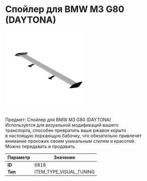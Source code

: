 # Спойлер для BMW M3 G80 (DAYTONA)

![Item Image](../img/6818.webp?raw=true)

Предмет: Спойлер для BMW M3 G80 (DAYTONA)<br>Используется для визуальной модификаций вашего<br>транспорта, способен превратить ваше ржавое корыто<br>в настоящую порхающую бабочку, что обязательно привлечет<br>внимание прохожих своим уникальным стилем и красотой.<br>Можно передавать и продавать.


| Параметр | Значение |
|----------|----------|
| **ID** | 6818 |
| **Тип** | ITEM_TYPE_VISUAL_TUNING |

